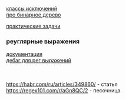 <a href="https://docs-python.ru/tutorial/vstroennye-iskljuchenija-interpretator-python/bazovye-klassy-iskljuchenij/"> классы исключений </a> </br>
<a href="https://ru.hexlet.io/courses/algorithms-trees/lessons/binary/theory_unit"> про бинарное дерево </a></br>

<a href="https://docs.google.com/document/d/1Ohub7yvOCkc2bLUSo0xIggvtwfdYBZ2090mzb3yDNU8/edit?usp=sharing"> практические задачи </a>
<h3>реуглярные выражения</h3>
<a href="https://docs.python.org/3/library/re.html"> документация </a></br>
<a href="https://www.debuggex.com/ "> дебаг для рег выражений</a><br>
<a href=""> </a><br>
<a href=""> </a><br>

https://habr.com/ru/articles/349860/ - статья
https://regex101.com/r/aGn8QC/2 - песочница
